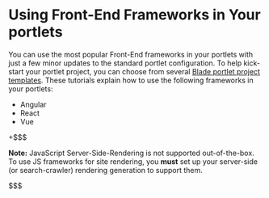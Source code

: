 # Using Front-End Frameworks in Your portlets [](id=using-front-end-frameworks-in-your-portlets)

You can use the most popular Front-End frameworks in your portlets with just a 
few minor updates to the standard portlet configuration. To help kick-start your
portlet project, you can choose from several 
[Blade portlet project templates](/develop/reference/-/knowledge_base/7-1/project-templates). These
tutorials explain how to use the following frameworks in your
portlets:

- Angular
- React
- Vue

+$$$

**Note:** JavaScript Server-Side-Rendering is not supported out-of-the-box. To 
use JS frameworks for site rendering, you **must** set up your server-side 
(or search-crawler) rendering generation to support them. 

$$$
